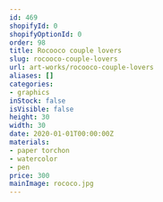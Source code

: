 ```yaml
---
id: 469
shopifyId: 0
shopifyOptionId: 0
order: 98
title: Rocooco couple lovers
slug: rocooco-couple-lovers
url: art-works/rocooco-couple-lovers
aliases: []
categories:
- graphics
inStock: false
isVisible: false
height: 30
width: 30
date: 2020-01-01T00:00:00Z
materials:
- paper torchon
- watercolor
- pen
price: 300
mainImage: rococo.jpg
---
```

